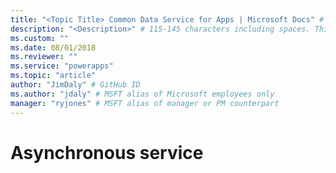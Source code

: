 ```yaml
---
title: "<Topic Title> Common Data Service for Apps | Microsoft Docs" # Intent and product brand in a unique string of 43-59 chars including spaces
description: "<Description>" # 115-145 characters including spaces. This abstract displays in the search result.
ms.custom: ""
ms.date: 08/01/2018
ms.reviewer: ""
ms.service: "powerapps"
ms.topic: "article"
author: "JimDaly" # GitHub ID
ms.author: "jdaly" # MSFT alias of Microsoft employees only
manager: "ryjones" # MSFT alias of manager or PM counterpart
---
```

# Asynchronous service

<!-- This whole section should be revised:
https://docs.microsoft.com/en-us/dynamics365/customer-engagement/developer/asynchronous-service
https://docs.microsoft.com/en-us/dynamics365/customer-engagement/developer/asynchronous-service-architecture
https://docs.microsoft.com/en-us/dynamics365/customer-engagement/developer/asyncoperation-system-job-entity
https://docs.microsoft.com/en-us/dynamics365/customer-engagement/developer/asynchronous-operation-states
https://docs.microsoft.com/en-us/dynamics365/customer-engagement/developer/dependency-execution-order-asynchronous-operations
https://docs.microsoft.com/en-us/dynamics365/customer-engagement/developer/recurrence-pattern-asynchronous-job-execution


See notes:
https://microsoft-my.sharepoint.com/:w:/p/jdaly/EQE4dWXvHZFNodFxAqo3UUUBjRI9s6GbmTxk1TkAXKDgqQ?e=ubgmuA -->